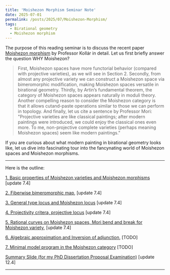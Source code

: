 ```yaml
---
title: 'Moishezon Morphism Seminar Note'
date: 2025-07-01
permalink: /posts/2025/07/Moishezon-Morphism/
tags:
  - Birational geometry
  - Moishezon morphism
---
```



The purpose of this reading seminar is to discuss the recent paper [Moishezon morphism](https://www.intlpress.com/site/pub/pages/journals/items/pamq/content/vols/0018/0004/a011/index.php?mode=ns) by Professor Kollár in detail. Let us first briefly answer the question WHY Moishezon?
> First, Moishezon spaces have more functorial behavior (compared with projective varieties), as we
will see in Section 2. Secondly, from almost any projective variety we can construct a Moishezon
space via bimeromorphic modification, making Moishezon spaces versatile in birational geometry.
Thirdly, by Artin’s fundamental theorem, the category of Moishezon spaces appears naturally in
moduli theory. Another compelling reason to consider the Moishezon category is that it allows cutand-paste operations similar to those we can perform in topology. And finally, let us cite a sentence
by Professor Mori: "Projective varieties are like classical paintings; after modern paintings were
introduced, we could enjoy the classical ones even more. To me, non-projective complete varieties
(perhaps meaning Moishezon spaces) seem like modern paintings."


If you are curious about what modern painting in birational geometry looks like, let us dive into fascinating tour into the fancynating world of Moishezon spaces and Moishezon morphisms.

---
Here is the outline:

[1. Basic properties of Moishezon varieties and Moishezon morphisms](https://yilimath.github.io/files/Birational/Moishezon/Moishezon1.pdf) [update 7.4]

[2. Fiberwise bimeromorphic map](https://yilimath.github.io/files/Birational/Moishezon/Moishezon2.pdf), [update 7.4]

[3. General type locus and Moishezon locus](https://yilimath.github.io/files/Birational/Moishezon/Moishezon3.pdf) [update 7.4]

[4. Projectivity critera, projective locus](https://yilimath.github.io/files/Birational/Moishezon/Moishezon4.pdf) [update 7.4]

[5. Rational curves on Moishezon spaces, Mori bend and break for Moishezon variety](https://yilimath.github.io/files/Birational/Moishezon/Moishezon5.pdf), [update 7.4]

[6. Algebraic approximation and Inversion of adjunction](https://yilimath.github.io/files/Birational/Moishezon/Moishezon4.pdf), [TODO]

[7. Minimal model program in the Moishezon category]() [TODO]


[Summary Slide (for my PhD Dissertation Proposal Examination)](https://yilimath.github.io/files/Birational/Moishezon/MoishezonSlides.pdf) [update 12.4]


---
